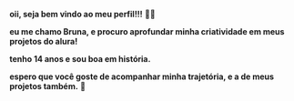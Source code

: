 __oii, seja bem vindo ao meu perfil!!!__ 🧚‍♂️

**eu me chamo Bruna, e procuro aprofundar minha criatividade em meus projetos do alura!**

**tenho 14 anos e sou boa em história.**

**espero que você goste de acompanhar minha trajetória, e a de meus projetos também.** 🤠
